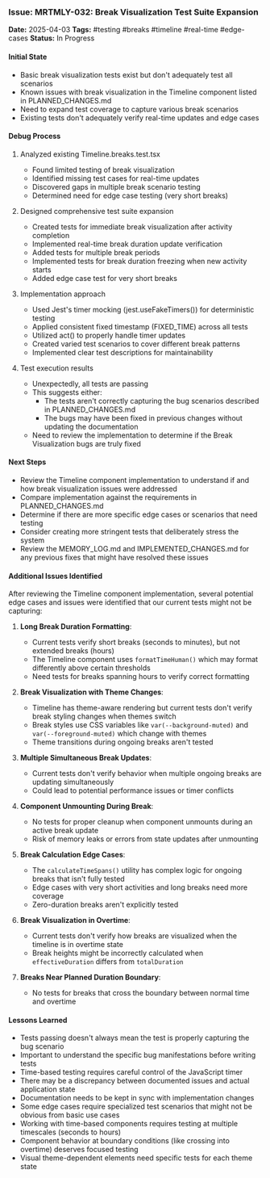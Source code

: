 ### Issue: MRTMLY-032: Break Visualization Test Suite Expansion
**Date:** 2025-04-03
**Tags:** #testing #breaks #timeline #real-time #edge-cases
**Status:** In Progress

#### Initial State
- Basic break visualization tests exist but don't adequately test all scenarios
- Known issues with break visualization in the Timeline component listed in PLANNED_CHANGES.md
- Need to expand test coverage to capture various break scenarios
- Existing tests don't adequately verify real-time updates and edge cases

#### Debug Process
1. Analyzed existing Timeline.breaks.test.tsx
   - Found limited testing of break visualization
   - Identified missing test cases for real-time updates
   - Discovered gaps in multiple break scenario testing
   - Determined need for edge case testing (very short breaks)

2. Designed comprehensive test suite expansion
   - Created tests for immediate break visualization after activity completion
   - Implemented real-time break duration update verification
   - Added tests for multiple break periods
   - Implemented tests for break duration freezing when new activity starts
   - Added edge case test for very short breaks

3. Implementation approach
   - Used Jest's timer mocking (jest.useFakeTimers()) for deterministic testing
   - Applied consistent fixed timestamp (FIXED_TIME) across all tests
   - Utilized act() to properly handle timer updates
   - Created varied test scenarios to cover different break patterns
   - Implemented clear test descriptions for maintainability

4. Test execution results
   - Unexpectedly, all tests are passing
   - This suggests either:
     - The tests aren't correctly capturing the bug scenarios described in PLANNED_CHANGES.md
     - The bugs may have been fixed in previous changes without updating the documentation
   - Need to review the implementation to determine if the Break Visualization bugs are truly fixed

#### Next Steps
- Review the Timeline component implementation to understand if and how break visualization issues were addressed
- Compare implementation against the requirements in PLANNED_CHANGES.md
- Determine if there are more specific edge cases or scenarios that need testing
- Consider creating more stringent tests that deliberately stress the system
- Review the MEMORY_LOG.md and IMPLEMENTED_CHANGES.md for any previous fixes that might have resolved these issues

#### Additional Issues Identified
After reviewing the Timeline component implementation, several potential edge cases and issues were identified that our current tests might not be capturing:

1. **Long Break Duration Formatting**:
   - Current tests verify short breaks (seconds to minutes), but not extended breaks (hours)
   - The Timeline component uses `formatTimeHuman()` which may format differently above certain thresholds
   - Need tests for breaks spanning hours to verify correct formatting

2. **Break Visualization with Theme Changes**:
   - Timeline has theme-aware rendering but current tests don't verify break styling changes when themes switch
   - Break styles use CSS variables like `var(--background-muted)` and `var(--foreground-muted)` which change with themes
   - Theme transitions during ongoing breaks aren't tested

3. **Multiple Simultaneous Break Updates**:
   - Current tests don't verify behavior when multiple ongoing breaks are updating simultaneously
   - Could lead to potential performance issues or timer conflicts

4. **Component Unmounting During Break**:
   - No tests for proper cleanup when component unmounts during an active break update
   - Risk of memory leaks or errors from state updates after unmounting

5. **Break Calculation Edge Cases**:
   - The `calculateTimeSpans()` utility has complex logic for ongoing breaks that isn't fully tested
   - Edge cases with very short activities and long breaks need more coverage
   - Zero-duration breaks aren't explicitly tested

6. **Break Visualization in Overtime**:
   - Current tests don't verify how breaks are visualized when the timeline is in overtime state
   - Break heights might be incorrectly calculated when `effectiveDuration` differs from `totalDuration`

7. **Breaks Near Planned Duration Boundary**:
   - No tests for breaks that cross the boundary between normal time and overtime

#### Lessons Learned
- Tests passing doesn't always mean the test is properly capturing the bug scenario
- Important to understand the specific bug manifestations before writing tests
- Time-based testing requires careful control of the JavaScript timer
- There may be a discrepancy between documented issues and actual application state
- Documentation needs to be kept in sync with implementation changes
- Some edge cases require specialized test scenarios that might not be obvious from basic use cases
- Working with time-based components requires testing at multiple timescales (seconds to hours)
- Component behavior at boundary conditions (like crossing into overtime) deserves focused testing
- Visual theme-dependent elements need specific tests for each theme state
